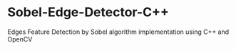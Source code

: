 # Sobel-Edge-Detector-C++
Edges Feature Detection by Sobel algorithm implementation using C++ and OpenCV
